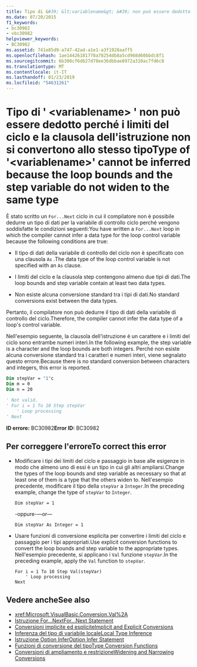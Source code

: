 ```yaml
---
title: Tipo di &#39; &lt;variablename&gt; &#39; non può essere dedotto perché i limiti del ciclo e la clausola dell'istruzione non si convertono allo stesso tipo
ms.date: 07/20/2015
f1_keywords:
- bc30982
- vbc30982
helpviewer_keywords:
- BC30982
ms.assetid: 741e85d9-a747-42ad-a1e1-a3f1928aaff5
ms.openlocfilehash: 1ae14426181778a78254db8a5cd968d60bbdc8f1
ms.sourcegitcommit: 6b308cf6d627d78ee36dbbae8972a310ac7fd6c8
ms.translationtype: MT
ms.contentlocale: it-IT
ms.lasthandoff: 01/23/2019
ms.locfileid: "54631261"
---
```

# <a name="type-of-39ltvariablenamegt39-cannot-be-inferred-because-the-loop-bounds-and-the-step-variable-do-not-widen-to-the-same-type"></a><span data-ttu-id="8eb3b-102">Tipo di &#39; &lt;variablename&gt; &#39; non può essere dedotto perché i limiti del ciclo e la clausola dell'istruzione non si convertono allo stesso tipo</span><span class="sxs-lookup"><span data-stu-id="8eb3b-102">Type of &#39;&lt;variablename&gt;&#39; cannot be inferred because the loop bounds and the step variable do not widen to the same type</span></span>
<span data-ttu-id="8eb3b-103">È stato scritto un `For...Next` ciclo in cui il compilatore non è possibile dedurre un tipo di dati per la variabile di controllo ciclo perché vengono soddisfatte le condizioni seguenti:</span><span class="sxs-lookup"><span data-stu-id="8eb3b-103">You have written a `For...Next` loop in which the compiler cannot infer a data type for the loop control variable because the following conditions are true:</span></span>  
  
-   <span data-ttu-id="8eb3b-104">Il tipo di dati della variabile di controllo del ciclo non è specificato con una clausola `As` .</span><span class="sxs-lookup"><span data-stu-id="8eb3b-104">The data type of the loop control variable is not specified with an `As` clause.</span></span>  
  
-   <span data-ttu-id="8eb3b-105">I limiti del ciclo e la clausola step contengono almeno due tipi di dati.</span><span class="sxs-lookup"><span data-stu-id="8eb3b-105">The loop bounds and step variable contain at least two data types.</span></span>  
  
-   <span data-ttu-id="8eb3b-106">Non esiste alcuna conversione standard tra i tipi di dati.</span><span class="sxs-lookup"><span data-stu-id="8eb3b-106">No standard conversions exist between the data types.</span></span>  
  
 <span data-ttu-id="8eb3b-107">Pertanto, il compilatore non può dedurre il tipo di dati della variabile di controllo del ciclo.</span><span class="sxs-lookup"><span data-stu-id="8eb3b-107">Therefore, the compiler cannot infer the data type of a loop's control variable.</span></span>  
  
 <span data-ttu-id="8eb3b-108">Nell'esempio seguente, la clausola dell'istruzione è un carattere e i limiti del ciclo sono entrambe numeri interi.</span><span class="sxs-lookup"><span data-stu-id="8eb3b-108">In the following example, the step variable is a character and the loop bounds are both integers.</span></span> <span data-ttu-id="8eb3b-109">Perché non esiste alcuna conversione standard tra i caratteri e numeri interi, viene segnalato questo errore.</span><span class="sxs-lookup"><span data-stu-id="8eb3b-109">Because there is no standard conversion between characters and integers, this error is reported.</span></span>  
  
```vb  
Dim stepVar = "1"c  
Dim m = 0  
Dim n = 20  
  
' Not valid.  
' For i = 1 To 10 Step stepVar  
    ' Loop processing  
' Next  
```  
  
 <span data-ttu-id="8eb3b-110">**ID errore:** BC30982</span><span class="sxs-lookup"><span data-stu-id="8eb3b-110">**Error ID:** BC30982</span></span>  
  
## <a name="to-correct-this-error"></a><span data-ttu-id="8eb3b-111">Per correggere l'errore</span><span class="sxs-lookup"><span data-stu-id="8eb3b-111">To correct this error</span></span>  
  
-   <span data-ttu-id="8eb3b-112">Modificare i tipi dei limiti del ciclo e passaggio in base alle esigenze in modo che almeno uno di essi è un tipo in cui gli altri ampliarsi.</span><span class="sxs-lookup"><span data-stu-id="8eb3b-112">Change the types of the loop bounds and step variable as necessary so that at least one of them is a type that the others widen to.</span></span> <span data-ttu-id="8eb3b-113">Nell'esempio precedente, modificare il tipo della `stepVar` a `Integer`.</span><span class="sxs-lookup"><span data-stu-id="8eb3b-113">In the preceding example, change the type of `stepVar` to `Integer`.</span></span>  
  
    ```  
    Dim stepVar = 1  
    ```  
  
     <span data-ttu-id="8eb3b-114">-oppure-</span><span class="sxs-lookup"><span data-stu-id="8eb3b-114">—or—</span></span>  
  
    ```  
    Dim stepVar As Integer = 1  
    ```  
  
-   <span data-ttu-id="8eb3b-115">Usare funzioni di conversione esplicita per convertire i limiti del ciclo e passaggio per i tipi appropriati.</span><span class="sxs-lookup"><span data-stu-id="8eb3b-115">Use explicit conversion functions to convert the loop bounds and step variable to the appropriate types.</span></span> <span data-ttu-id="8eb3b-116">Nell'esempio precedente, si applicano i `Val` funzione `stepVar`.</span><span class="sxs-lookup"><span data-stu-id="8eb3b-116">In the preceding example, apply the `Val` function to `stepVar`.</span></span>  
  
    ```  
    For i = 1 To 10 Step Val(stepVar)  
        ' Loop processing  
    Next  
    ```  
  
## <a name="see-also"></a><span data-ttu-id="8eb3b-117">Vedere anche</span><span class="sxs-lookup"><span data-stu-id="8eb3b-117">See also</span></span>
- <xref:Microsoft.VisualBasic.Conversion.Val%2A>
- [<span data-ttu-id="8eb3b-118">Istruzione For...Next</span><span class="sxs-lookup"><span data-stu-id="8eb3b-118">For...Next Statement</span></span>](../../../visual-basic/language-reference/statements/for-next-statement.md)
- [<span data-ttu-id="8eb3b-119">Conversioni implicite ed esplicite</span><span class="sxs-lookup"><span data-stu-id="8eb3b-119">Implicit and Explicit Conversions</span></span>](../../../visual-basic/programming-guide/language-features/data-types/implicit-and-explicit-conversions.md)
- [<span data-ttu-id="8eb3b-120">Inferenza del tipo di variabile locale</span><span class="sxs-lookup"><span data-stu-id="8eb3b-120">Local Type Inference</span></span>](../../../visual-basic/programming-guide/language-features/variables/local-type-inference.md)
- [<span data-ttu-id="8eb3b-121">Istruzione Option Infer</span><span class="sxs-lookup"><span data-stu-id="8eb3b-121">Option Infer Statement</span></span>](../../../visual-basic/language-reference/statements/option-infer-statement.md)
- [<span data-ttu-id="8eb3b-122">Funzioni di conversione del tipo</span><span class="sxs-lookup"><span data-stu-id="8eb3b-122">Type Conversion Functions</span></span>](../../../visual-basic/language-reference/functions/type-conversion-functions.md)
- [<span data-ttu-id="8eb3b-123">Conversioni di ampliamento e restrizione</span><span class="sxs-lookup"><span data-stu-id="8eb3b-123">Widening and Narrowing Conversions</span></span>](../../../visual-basic/programming-guide/language-features/data-types/widening-and-narrowing-conversions.md)
